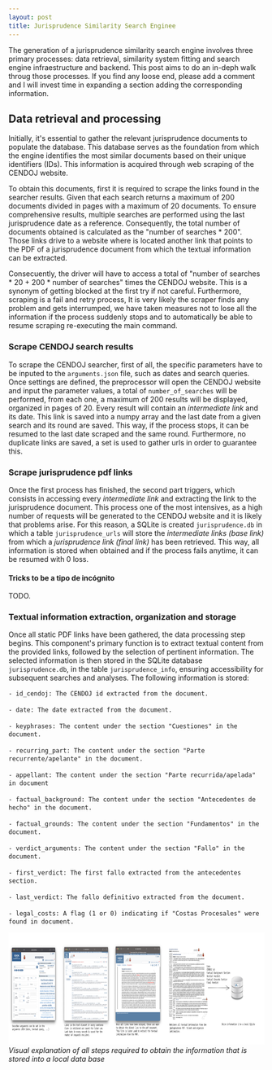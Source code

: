 ```yaml
---
layout: post
title: Jurisprudence Similarity Search Enginee
---
```


The generation of a jurisprudence similarity search engine involves three primary processes: data retrieval, similarity system fitting and search engine infraestructure and backend. This post aims to do an in-deph walk throug those processes. If you find any loose end, please add a comment and I will invest time in expanding a section adding the corresponding information.

## Data retrieval and processing

Initially, it's essential to gather the relevant jurisprudence documents to populate the database. This database serves as the foundation from which the engine identifies the most similar documents based on their unique identifiers (IDs). This information is acquired through web scraping of the CENDOJ website.

To obtain this documents, first it is required to scrape the links found in the searcher results. Given that each search returns a maximum of 200 documents divided in pages with a maximum of 20 documents. To ensure comprehensive results, multiple searches are performed using the last jurisprudence date as a reference. Consequently, the total number of documents obtained is calculated as the "number of searches * 200". Those links drive to a website where is located another link that points to the PDF of a jurisprudence document from which the textual information can be extracted.

Consecuently, the driver will have to access a total of "number of searches * 20 + 200 * number of searches" times the CENDOJ website. This is a synonym of getting blocked at the first try if not careful. Furthermore, scraping is a fail and retry process, It is very likely the scraper finds any problem and gets interrumped, we have taken measures not to lose all the information if the process suddenly stops and to automatically be able to resume scraping re-executing the main command.

### Scrape CENDOJ search results

To scrape the CENDOJ searcher, first of all, the specific parameters have to be inputed to the `arguments.json` file, such as dates and search queries. Once settings are defined, the preprocessor will open the CENDOJ website and input the parameter values, a total of `number_of_searches` will be performed, from each one, a maximum of 200 results will be displayed, organized in pages of 20. Every result will contain an _intermediate link_ and its date. This link is saved into a numpy array and the last date from a given search and its round are saved. This way, if the process stops, it can be resumed to the last date scraped and the same round. Furthermore, no duplicate links are saved, a set is used to gather urls in order to guarantee this.

### Scrape jurisprudence pdf links

Once the first process has finished, the second part triggers, which consists in accessing every _intermediate link_ and extracting the link to the jurisprudence document. This process one of the most intensives, as a high number of requests will be generated to the CENDOJ website and it is likely that problems arise. For this reason, a SQLite is created `jurisprudence.db` in which a table `jurisprudence_urls` will store the _intermediate links (base link)_ from which a _jurisprudence link (final link)_ has been retrieved. This way, all information is stored when obtained and if the process fails anytime, it can be resumed with 0 loss.

#### Tricks to be a tipo de incógnito

TODO.

### Textual information extraction, organization and storage

Once all static PDF links have been gathered, the data processing step begins. This component's primary function is to extract textual content from the provided links, followed by the selection of pertinent information. The selected information is then stored in the SQLite database `jurisprudence.db`, in the table `jurisprudence_info`, ensuring accessibility for subsequent searches and analyses. The following information is stored:

    - id_cendoj: The CENDOJ id extracted from the document.

    - date: The date extracted from the document.

    - keyphrases: The content under the section "Cuestiones" in the document.

    - recurring_part: The content under the section "Parte recurrente/apelante" in the document.

    - appellant: The content under the section "Parte recurrida/apelada" in document

    - factual_background: The content under the section "Antecedentes de hecho" in the document.

    - factual_grounds: The content under the section "Fundamentos" in the document.

    - verdict_arguments: The content under the section "Fallo" in the document.

    - first_verdict: The first fallo extracted from the antecedentes section.

    - last_verdict: The fallo definitivo extracted from the document.

    - legal_costs: A flag (1 or 0) indicating if "Costas Procesales" were found in document.


<img src="/images/scraping_explained.png" width="900" height="220" />*Visual explanation of all steps required to obtain the information that is stored into a local data base*